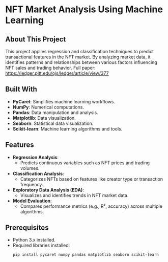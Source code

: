 # NFT Market Analysis Using Machine Learning

## About This Project
This project applies regression and classification techniques to predict transactional features in the NFT market. By analyzing market data, it identifies patterns and relationships between various factors influencing NFT sales and trading behavior.
Full paper: https://ledger.pitt.edu/ojs/ledger/article/view/377

## Built With
- **PyCaret**: Simplifies machine learning workflows.
- **NumPy**: Numerical computations.
- **Pandas**: Data manipulation and analysis.
- **Matplotlib**: Data visualization.
- **Seaborn**: Statistical data visualization.
- **Scikit-learn**: Machine learning algorithms and tools.

## Features
- **Regression Analysis**:
  - Predicts continuous variables such as NFT prices and trading volumes.
- **Classification Analysis**:
  - Categorizes NFTs based on features like creator type or transaction frequency.
- **Exploratory Data Analysis (EDA)**:
  - Visualizes and identifies trends in NFT market data.
- **Model Evaluation**:
  - Compares performance metrics (e.g., R², accuracy) across multiple algorithms.

## Prerequisites
- Python 3.x installed.
- Required libraries installed:
  ```bash
  pip install pycaret numpy pandas matplotlib seaborn scikit-learn
